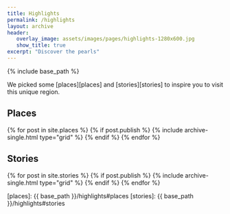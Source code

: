 ```yaml
---
title: Highlights
permalink: /highlights
layout: archive
header:
   overlay_image: assets/images/pages/highlights-1280x600.jpg
   show_title: true
excerpt: "Discover the pearls"
---
```


{% include base_path %}

We picked some [places][places] and [stories][stories] to inspire you to visit
this unique region.

## Places

<div class="grid__wrapper">
  {% for post in site.places %}
    {% if post.publish %}
      {% include archive-single.html type="grid" %}
    {% endif %}
  {% endfor %}
</div>


## Stories

<div class="grid__wrapper">
  {% for post in site.stories %}
    {% if post.publish %}
      {% include archive-single.html type="grid" %}
    {% endif %}
  {% endfor %}
</div>

[places]: {{ base_path }}/highlights#places
[stories]: {{ base_path }}/highlights#stories
